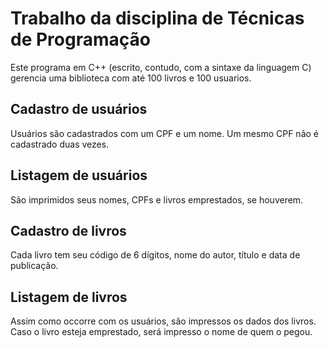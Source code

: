 # Trabalho da disciplina de Técnicas de Programação
Este programa em C++ (escrito, contudo, com a sintaxe da linguagem C) gerencia uma biblioteca com até 100 livros e 100 usuarios. 

## Cadastro de usuários
Usuários são cadastrados com um CPF e um nome. Um mesmo CPF não é cadastrado duas vezes.

## Listagem de usuários
São imprimidos seus nomes, CPFs e livros emprestados, se houverem.

## Cadastro de livros
Cada livro tem seu código de 6 dígitos, nome do autor, título e data de publicação.

## Listagem de livros
Assim como occorre com os usuários, são impressos os dados dos livros. Caso o livro esteja emprestado, será impresso o nome de quem o pegou.
